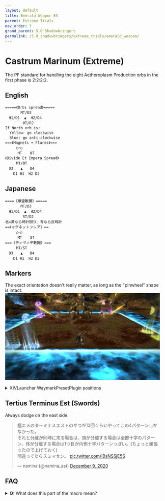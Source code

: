 ```yaml
---
layout: default
title: Emerald Weapon EX
parent: Extreme Trials
nav_order: 7
grand_parent: 5.0 Shadowbringers
permalink: /5.0_shadowbringers/extreme_trials/emerald_weapon/
---
```


# Castrum Marinum (Extreme)

The PF standard for handling the eight Aetheroplasm Production orbs in the first phase is 2:2:2:2.

## English
```
=====《Orbs spread》=====
　　　  MT/D3
　H1/D1  ▲  H2/D4
　　　   OT/D2
If North orb is:
  Yellow: go clockwise
  Blue: go anti-clockwise
===《Magnets + Flares》===
　　　○ｰ○
　    MT　  OT
《Divide Et Impera Spread》
　　　MT/OT
　D3　　▲　　D4
　  D1 H1  H2 D2
```

## Japanese
```
====《爆雷散開》=====
　　　  MT/D3
　H1/D1  ▲  H2/D4
　　　   ST/D2
北=黄なら時計回り、青なら反時計
==《マグネットフレア》==
　　　○ｰ○
　    MT　  ST
===《ディヴィデ散開》===
　　　MT/ST
　D3　　▲　　D4
　  D1 H1  H2 D2
```

## Markers

The exact orientation doesn't really matter, as long as the "pinwheel" shape is intact.
![](images/markers.jpg)
<details markdown=block>
<summary>XIVLauncher WaymarkPresetPlugin positions</summary>

```json
{"Name":"Emerald Weapon EX P2","MapID":763,"A":{"X":108.5,"Y":1.0,"Z":81.5,"ID":0,"Active":true},"B":{"X":118.5,"Y":0.0,"Z":108.5,"ID":1,"Active":true},"C":{"X":91.5,"Y":0.0,"Z":118.5,"ID":2,"Active":true},"D":{"X":81.5,"Y":0.0,"Z":91.5,"ID":3,"Active":true},"One":{"X":112.5,"Y":0.0,"Z":81.5,"ID":4,"Active":true},"Two":{"X":118.5,"Y":0.0,"Z":112.5,"ID":5,"Active":true},"Three":{"X":87.5,"Y":0.0,"Z":118.5,"ID":6,"Active":true},"Four":{"X":81.5,"Y":0.0,"Z":87.5,"ID":7,"Active":true}}
```
</details>

## Tertius Terminus Est (Swords)

Always dodge on the east side.

<blockquote class="twitter-tweet" data-dnt="true" data-theme="dark"><p lang="ja" dir="ltr">極エメのターミナスエストのやつが12回くらいやってこの4パターンしかなかった。<br>それと分離が同時に来る場合は、頭が分離する場合は全部十字のパターン、体が分離する場合は1つ目が内側十字パターンっぽい。(ちょっと頑張ったので上げておく)<br>間違ってたらスミマセン。 <a href="https://t.co/IBsNSSjE5S">pic.twitter.com/IBsNSSjE5S</a></p>&mdash; namina (@namina_ast) <a href="https://twitter.com/namina_ast/status/1336795566529888256?ref_src=twsrc%5Etfw">December 9, 2020</a></blockquote> <script async src="https://platform.twitter.com/widgets.js" charset="utf-8"></script> 

## FAQ

<details markdown=block>
<summary><b>Q:</b> What does this part of the macro mean?</summary>

```
===《Magnets + Flares》===
　　　○ｰ○
　    MT　  OT
```

<b>A:</b> This refers to the bit in P1 where both tanks get a Flare marker- the MT will take the left side, while the OT takes the right.

</details>